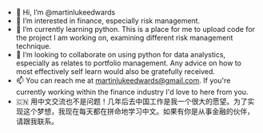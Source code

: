 - 👋 Hi, I’m @martinlukeedwards
- 👀 I’m interested in finance, especially risk management.
- 🌱 I’m currently learning python. This is a place for me to upload code for the project I am working on, examining different risk management technique.
- 💞️ I’m looking to collaborate on using python for data analystics, especially as relates to portfolio management. Any advice on how to most effectively self learn would also be gratefully received. 
- 📫 You can reach me at martinlukeedwards@gmail.com. If you're currently working within the finance industry I'd love to here from you.
- 🇨🇳 用中文交流也不是问题！几年后去中国工作是我一个很大的愿望。为了实现这个梦想，我现在每天都在拼命地学习中文。如果有你是从事金融的伙伴，请跟我联系。

<!---
martinlukeedwards/martinlukeedwards is a ✨ special ✨ repository because its `README.md` (this file) appears on your GitHub profile.
You can click the Preview link to take a look at your changes.
--->
